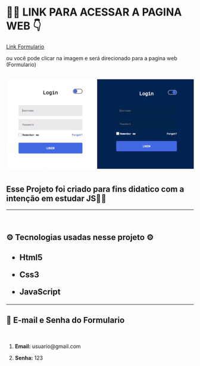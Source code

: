 # 👨‍💻 LINK PARA ACESSAR A PAGINA WEB 👇

<a href="https://cezardev07.github.io/form_js/">Link Formulario</a>
<p>ou você pode clicar na imagem e será direcionado para a pagina web (Formulario)</p>
</br>
<a href="https://cezardev07.github.io/form_js/"><img src="src/img/img_form.jpeg" alt="img_projeto"></a>

</br>

# <h2> Esse Projeto foi criado para fins didatico com a intenção em estudar JS👨‍💻</h2>
<hr></br>
<h2>⚙️ Tecnologias usadas nesse projeto ⚙️<h2>
<ul>
    <li><p>Html5</p></li>
    <li><p>Css3</p></li>
    <li><p>JavaScript</p></li>
</ul>

<hr>

<h2>🔗 E-mail e Senha do Formulario</h2></br>

<ol>
    <li><p><strong>Email:</strong> usuario@gmail.com</p></li>
    <li><p><strong>Senha:</strong> 123</p></li>
</ol>